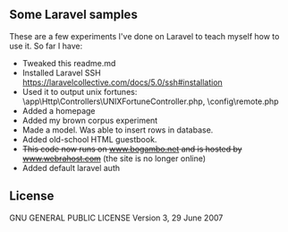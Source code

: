 
## Some Laravel samples

These are a few experiments I've done on Laravel to teach myself how to use it. So far I have:

- Tweaked this readme.md
- Installed Laravel SSH https://laravelcollective.com/docs/5.0/ssh#installation
- Used it to output unix fortunes: \app\Http\Controllers\UNIXFortuneController.php, \config\remote.php
- Added a homepage
- Added my brown corpus experiment
- Made a model. Was able to insert rows in database.
- Added old-school HTML guestbook.
- ~~This code now runs on www.bogambo.net and is hosted by www.webrahost.com~~ (the site is no longer online)
- Added default laravel auth

## License

 GNU GENERAL PUBLIC LICENSE
                       Version 3, 29 June 2007

